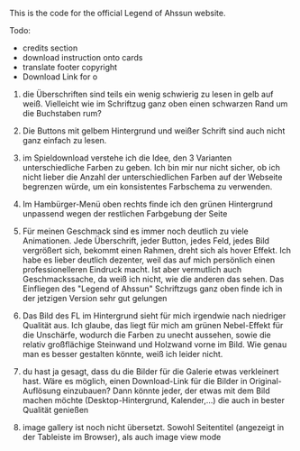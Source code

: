 This is the code for the official Legend of Ahssun website.

Todo:
- credits section
- download instruction onto cards
- translate footer copyright
- Download Link for o

1) die Überschriften sind teils ein wenig schwierig zu lesen in gelb auf weiß. Vielleicht wie im Schriftzug ganz oben einen schwarzen Rand um die Buchstaben rum?

2) Die Buttons mit gelbem Hintergrund und weißer Schrift sind auch nicht ganz einfach zu lesen.

3) im Spieldownload verstehe ich die Idee, den 3 Varianten unterschiedliche Farben zu geben. Ich bin mir nur nicht sicher, ob ich nicht lieber die Anzahl der unterschiedlichen Farben auf der Webseite begrenzen würde, um ein konsistentes Farbschema zu verwenden.

4) Im Hambürger-Menü oben rechts finde ich den grünen Hintergrund unpassend wegen der restlichen Farbgebung der Seite

5) Für meinen Geschmack sind es immer noch deutlich zu viele Animationen. Jede Überschrift, jeder Button, jedes Feld, jedes Bild vergrößert sich, bekommt einen Rahmen, dreht sich als hover Effekt. Ich habe es lieber deutlich dezenter, weil das auf mich persönlich einen professionelleren Eindruck macht. Ist aber vermutlich auch Geschmackssache, da weiß ich nicht, wie die anderen das sehen.
Das Einfliegen des "Legend of Ahssun" Schriftzugs ganz oben finde ich in der jetzigen Version sehr gut gelungen 

6) Das Bild des FL im Hintergrund sieht für mich irgendwie nach niedriger Qualität aus. Ich glaube, das liegt für mich am grünen Nebel-Effekt für die Unschärfe, wodurch die Farben zu unecht aussehen, sowie die relativ großflächige Steinwand und Holzwand vorne im Bild. Wie genau man es besser gestalten könnte, weiß ich leider nicht.

7) du hast ja gesagt, dass du die Bilder für die Galerie etwas verkleinert hast. Wäre es möglich, einen Download-Link für die Bilder in Original-Auflösung einzubauen? Dann könnte jeder, der etwas mit dem Bild machen möchte (Desktop-Hintergrund, Kalender,...) die auch in bester Qualität genießen

8) image gallery ist noch nicht übersetzt. Sowohl Seitentitel (angezeigt in der Tableiste im Browser), als auch image view mode